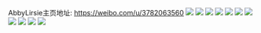 AbbyLirsie主页地址: https://weibo.com/u/3782063560 
![](https://wx4.sinaimg.cn/mw2000/e16db5c8ly1h8wmvd3ar6j20zf0yrdva.jpg) 
![](https://wx4.sinaimg.cn/mw2000/e16db5c8ly1h8wmyfis64j20xw0v9wsm.jpg) 
![](https://wx4.sinaimg.cn/mw2000/e16db5c8ly1h8po5va51vj20tu0spgsn.jpg) 
![](https://wx4.sinaimg.cn/mw2000/e16db5c8ly1h8po4n498aj20u00u0tfw.jpg) 
![](https://wx4.sinaimg.cn/mw2000/e16db5c8ly1h8po8oe4azj20r40r4grx.jpg) 
![](https://wx4.sinaimg.cn/mw2000/e16db5c8ly1h8po90tkd6j22c0340kjl.jpg) 
![](https://wx4.sinaimg.cn/mw2000/e16db5c8ly1h8po8npuz2j22c0340e83.jpg) 
![](https://wx4.sinaimg.cn/mw2000/e16db5c8ly1h8po8lrbc4j22c0340e83.jpg) 
![](https://wx4.sinaimg.cn/mw2000/e16db5c8ly1h8m9xe886hj22c0340u0x.jpg) 
![](https://wx4.sinaimg.cn/mw2000/e16db5c8ly1h8m9xg5h9oj22c0340u0x.jpg) 
![](https://wx4.sinaimg.cn/mw2000/e16db5c8ly1h8m9xfaz1pj22c0340x6p.jpg) 
